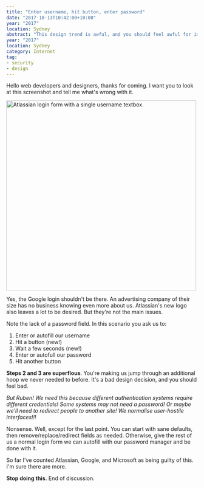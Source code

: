 ```yaml
---
title: "Enter username, hit button, enter password"
date: "2017-10-13T10:42:00+10:00"
year: "2017"
location: Sydney
abstract: "This design trend is awful, and you should feel awful for implementing or designing it."
year: "2017"
location: Sydney
category: Internet
tag:
- security
- design
---
```

Hello web developers and designers, thanks for coming. I want you to look at this screenshot and tell me what's wrong with it.

<p><img src="https://rubenerd.com/files/2017/atlassian-badlogin@1x.png" srcset="https://rubenerd.com/files/2017/atlassian-badlogin@1x.png 1x, https://rubenerd.com/files/2017/atlassian-badlogin@2x.png 2x" alt="Atlassian login form with a single username textbox." style="width:500px" /></p>

Yes, the Google login shouldn't be there. An advertising company of their size has no business knowing even more about us. Atlassian's new logo also leaves a lot to be desired. But they're not the main issues.

Note the lack of a password field. In this scenario you ask us to:

1. Enter or autofill our username
2. Hit a button (new!)
3. Wait a few seconds (new!)
4. Enter or autofull our password
5. Hit another button

**Steps 2 and 3 are superflous**. You're making us jump through an additional hoop we never needed to before. It's a bad design decision, and you should feel bad.

*But Ruben! We need this because different authentication systems require different credentials! Some systems may not need a password! Or maybe we'll need to redirect people to another site! We normalise user-hostile interfaces!!!*

Nonsense. Well, except for the last point. You can start with sane defaults, then remove/replace/redirect fields as needed. Otherwise, give the rest of us a normal login form we can autofill with our password manager and be done with it.

So far I've counted Atlassian, Google, and Microsoft as being guilty of this. I'm sure there are more.

**Stop doing this.** End of discussion.

